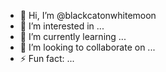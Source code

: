 - 👋 Hi, I’m @blackcatonwhitemoon
- 👀 I’m interested in ...
- 🌱 I’m currently learning ...
- 💞️ I’m looking to collaborate on ...
- ⚡ Fun fact: ...

<!---
blackcatonwhitemoon/blackcatonwhitemoon is a ✨ special ✨ repository because its `README.md` (this file) appears on your GitHub profile.
You can click the Preview link to take a look at your changes.
--->
